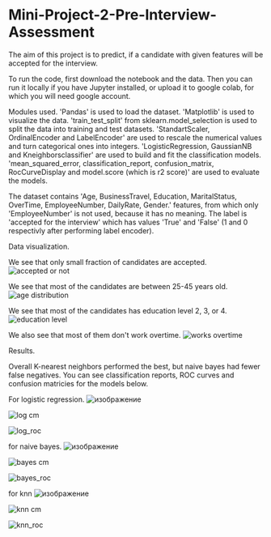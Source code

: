 # Mini-Project-2-Pre-Interview-Assessment

The aim of this project is to predict, if a candidate with given features will be accepted for the interview.

 To run the code, first download the notebook and the data. Then you can run it locally if you have Jupyter installed, or upload it to google colab, for which you will need google account.

 Modules used.
 'Pandas' is used to load the dataset. 'Matplotlib' is used to visualize the data. 'train_test_split' from sklearn.model_selection is used to split the data into training and test datasets. 'StandartScaler, OrdinalEncoder and LabelEncoder' are used to rescale the numerical values and turn categorical ones into integers. 'LogisticRegression, GaussianNB and Kneighborsclassifier' are used to build and fit the classification models. 'mean_squared_error, classification_report, confusion_matrix, RocCurveDisplay and model.score (which is r2 score)' are used to evaluate the models.

 The dataset contains 'Age,	BusinessTravel,	Education,	MaritalStatus,	OverTime,	EmployeeNumber,	DailyRate,	Gender.' features, from which only 'EmployeeNumber' is not used, because it has no meaning. The label is 'accepted for the interview' which has values 'True' and 'False' (1 and 0 respectivly after performing label encoder).

 Data visualization.

 We see that only small fraction of candidates are accepted.![accepted or not](https://github.com/SargisArzumanyan/Mini-Project-2-Pre-Interview-Assessment/assets/82839525/377b3a0c-6696-44ab-991f-30844eb4132a)

We see that most of the candidates are between 25-45 years old.![age distribution](https://github.com/SargisArzumanyan/Mini-Project-2-Pre-Interview-Assessment/assets/82839525/cd12fa51-7b34-48ee-95e5-e86b1cefe5bd)

We see that most of the candidates has education level 2, 3, or 4.![education level](https://github.com/SargisArzumanyan/Mini-Project-2-Pre-Interview-Assessment/assets/82839525/271d9227-c37b-4448-b11f-7b6c9636ad62)

We also see that most of them don't work overtime. ![works overtime](https://github.com/SargisArzumanyan/Mini-Project-2-Pre-Interview-Assessment/assets/82839525/d6cbbb98-6b90-4e25-8e5d-da863c5298d5)

Results.

Overall K-nearest neighbors performed the best, but naive bayes had fewer false negatives. You can see classification reports, ROC curves and confusion matricies for the models below.

For logistic regression.
![изображение](https://github.com/SargisArzumanyan/Mini-Project-2-Pre-Interview-Assessment/assets/82839525/00c8cad6-6c3f-4248-a2dc-a91659667e0a)

![log cm](https://github.com/SargisArzumanyan/Mini-Project-2-Pre-Interview-Assessment/assets/82839525/3e4433bb-01a3-475b-91c6-527279381306)

![log_roc](https://github.com/SargisArzumanyan/Mini-Project-2-Pre-Interview-Assessment/assets/82839525/852a65c2-e5cb-49d5-bbff-7fe4890cbf47)

for naive bayes.
![изображение](https://github.com/SargisArzumanyan/Mini-Project-2-Pre-Interview-Assessment/assets/82839525/fbfe2faf-33dc-49a9-b443-9a8e5c97ee91)

![bayes cm](https://github.com/SargisArzumanyan/Mini-Project-2-Pre-Interview-Assessment/assets/82839525/6211775c-39da-4c39-b563-e079739053c6)

![bayes_roc](https://github.com/SargisArzumanyan/Mini-Project-2-Pre-Interview-Assessment/assets/82839525/c22f760a-3a48-48b8-ba72-3559af7b6af8)

for knn
![изображение](https://github.com/SargisArzumanyan/Mini-Project-2-Pre-Interview-Assessment/assets/82839525/603ef020-c65a-4e83-b309-7c10561a8e2d)

![knn cm](https://github.com/SargisArzumanyan/Mini-Project-2-Pre-Interview-Assessment/assets/82839525/5fee2ad2-7d52-4a28-838b-47943f45b80b)

![knn_roc](https://github.com/SargisArzumanyan/Mini-Project-2-Pre-Interview-Assessment/assets/82839525/230fb2ac-3ab0-44d0-9848-b77148619318)
